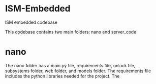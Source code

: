 # ISM-Embedded
ISM embedded codebase

This codebase contains two main folders: nano and server_code

# nano

The nano folder has a main.py file, requirements file, unlock file, subsystems folder, web folder, and models folder. The requirements file includes the python libraries needed for the project.  The 
